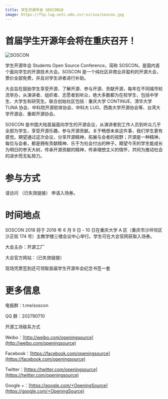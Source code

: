 ```yaml
---
title: 学生开源年会 SOSCON18
image: https://ftp.lug.ustc.edu.cn/~sirius/soscon.jpg
---
```


# 首届学生开源年会将在重庆召开！

![SOSCON](https://ftp.lug.ustc.edu.cn/~sirius/SOSCON18.jpg)

学生开源年会 Students Open Source Conference，简称 SOSCON，是国内首个面向学生的开源技术大会。SOSCON 是一个纯社区非商业非盈利的开源大会，票价全部免费，并且对学生讲者进行补助。

<!--more-->

大会旨在鼓励学生享受开源、了解开源、参与开源、贡献开源，每年在不同城市轮流举办，从演讲者、组织者、志愿者到听众，绝大多数都为在校学生，包括中学生、大学生和研究生。联合创始社区包括：重庆大学 CONTINUE、清华大学 TUNA 协会、中科院开源软体协会、中科大 LUG、西南大学开源协会等、台湾大学开源会、重邮开源协会。

SOSCON 是中国大陆首届面向学生的开源会议，从演讲者到工作人员到听众几乎全部为学生，享受开源乐趣，参与开源贡献。关于畅想未来这件事，我们学生更有感觉。期望通过这次会议，分享开源精神，拓展与会者的视野；开源是一种精神，每位与会者，都是拥有贡献精神、乐于为社会付出的种子。期望今天的学生能成长为明日的参天大树，传承开源贡献的精神，传承理想主义的情怀，共同为推动社会的进步而无私努力。

# 参与方式

请访问 （已失效链接） 申请入场券。

# 时间地点

SOSCON 2018 将于 2018 年 6 月 9 日 - 10 日在重庆大学 A 区（重庆市沙坪坝区沙正街 174 号）主教学楼三楼会议中心举行。学生可在大会官网获取入场券。

大会主办：开源工厂

大会官方网站：（已失效链接）

现场凭票签到还可领取首届学生开源年会纪念书签一套

# 更多信息

电报群：t.me/soscon

QQ 群：202790710

开源工场联系方式

Weibo：[http://weibo.com/openingsource](http://weibo.com/openingsource)

Facebook：[https://facebook.com/openingsource](https://facebook.com/openingsource)

Twitter：[https://twitter.com/openingsource](https://twitter.com/openingsource)

Google +：[https://google.com/+OpeningSource](https://google.com/+OpeningSource)
